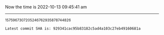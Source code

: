 Now the time is 2022-10-13 09:45:41 am

---

<small>1575967307205246762935878744826</small>

```txt
Latest commit SHA is: 929341cac95b83182c5ad4a103c27eb49160681a
```
